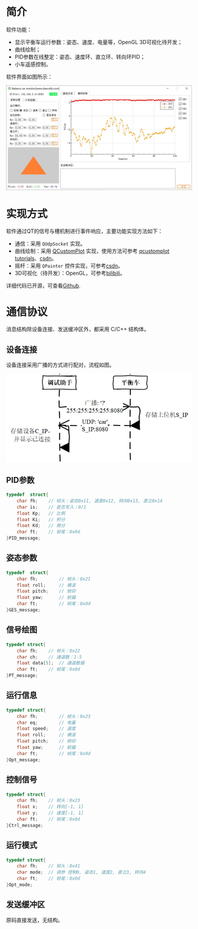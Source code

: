 # 简介

软件功能：

- 显示平衡车运行参数：姿态、速度、电量等，OpenGL 3D可视化待开发；
- 曲线绘制；
- PID参数在线整定：姿态、速度环、直立环、转向环PID；
- 小车遥感控制。

软件界面如图所示：

![ui.jpg](imgs/ui.jpg "软件界面")



# 实现方式

软件通过QT的信号与槽机制进行事件响应，主要功能实现方法如下：

- 通信：采用 `QUdpSocket` 实现。
- 曲线绘制：采用 [QCustomPlot](https://www.qcustomplot.com/index.php/introduction) 实现，使用方法可参考 [qcustomplot tutorials](https://www.qcustomplot.com/index.php/tutorials/settingup)、[csdn](https://blog.csdn.net/guo_lei_lamant/article/details/79826685)。
- 摇杆：采用 `QPainter` 控件实现，可参考[csdn](https://blog.csdn.net/weixin_42075507/article/details/102582041)。
- 3D可视化（待开发）：OpenGL，可参考[bilibili](https://www.bilibili.com/video/BV1UL411W71w?spm_id_from=333.999.0.0&vd_source=41790478e368da082da72b69c5685d53)。

详细代码已开源，可查看[Github](https://github.com/dancells/wifi-balance-car-monitor).

# 通信协议

消息结构除设备连接、发送缓冲区外，都采用 C/C++ 结构体。

## 设备连接

设备连接采用广播的方式进行配对，流程如图。

![image-20220806204058690](imgs/image-20220806204058690.png)



## PID参数

```c
typedef  struct{
    char fh;	// 帧头：姿态0x11, 速度0x12, 转向0x13, 直立0x14
    char is;	// 是否写入：0/1
    float Kp;	// 比例
    float Ki;	// 积分
    float Kd;	// 微分
    char ft;	// 帧尾：0x0d
}PID_message;
```



## 姿态参数

```c
typedef  struct{
    char fh;		// 帧头：0x21
    float roll;		// 横滚
    float pitch;	// 俯仰
    float yaw;		// 航偏
    char ft;		// 帧尾：0x0d
}GES_message;
```



## 信号绘图

```c
typedef struct{
    char fh;	// 帧头：0x22
    char ch;	// 通道数：1-5
    float data[5];	// 通道数据
    char ft;	// 帧尾：0x0d
}PT_message;
```



## 运行信息

```c
typedef struct{
    char fh;		// 帧头：0x23
    char eq;		// 电量
    float speed;	// 速度
    float roll;		// 横滚
    float pitch;	// 俯仰
    float yaw;		// 航偏
    char ft;		// 帧尾：0x0d
}Opt_message;
```



## 控制信号

```c
typedef struct{
    char fh;	// 帧头：0x23
    float x;	// 转向[-1, 1]
    float y;	// 速度[-1, 1]
    char ft;	// 帧尾：0x0d
}Ctrl_message;
```



## 运行模式

```c
typedef struct{
    char fh;	// 帧头：0x41
    char mode;	// 调参 控制0, 姿态1, 速度2, 直立3, 转向4
    char ft;	// 帧尾：0x0d
}Opt_mode;
```



## 发送缓冲区

原码直接发送，无结构。

